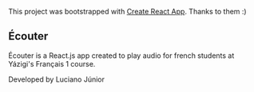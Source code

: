 This project was bootstrapped with [Create React App](https://github.com/facebookincubator/create-react-app). Thanks to them :)

## Écouter
Écouter is a React.js app created to play audio for french students at Yázigi's Français 1 course.

Developed by Luciano Júnior